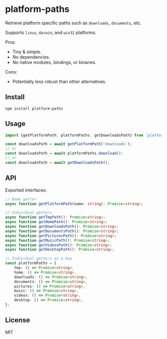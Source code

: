 # platform-paths

Retrieve platform specific paths such as `downloads`, `documents`, etc.

Supports `linux`, `darwin`, and `win32` platforms.

Pros:

-   Tiny & simple.
-   No dependencies.
-   No native modules, bindings, or binaries.

Cons:

-   Potentially less robust than other alternatives.

## Install

```
npm install platform-paths
```

## Usage

```js
import {getPlatformPath, platformPaths, getDownloadsPath} from 'platform-paths';

const downloadsPath = await getPlatformPath('downloads');
// or
const downloadsPath = await platformPaths.download();
// or
const downloadsPath = await getDownloadsPath();
```

## API

Exported interfaces:

```ts
// Name getter
async function getPlatformPath(name: string): Promise<string>;

// Individual getters
async function getTmpPath(): Promise<string>;
async function getHomePath(): Promise<string>;
async function getDownloadsPath(): Promise<string>;
async function getDocumentsPath(): Promise<string>;
async function getPicturesPath(): Promise<string>;
async function getMusicPath(): Promise<string>;
async function getVideosPath(): Promise<string>;
async function getDesktopPath(): Promise<string>;

// Individual getters as a map
const platformPaths = {
	tmp: () => Promise<string>,
	home: () => Promise<string>,
	downloads: () => Promise<string>,
	documents: () => Promise<string>,
	pictures: () => Promise<string>,
	music: () => Promise<string>,
	videos: () => Promise<string>,
	desktop: () => Promise<string>,
};
```

## License

MIT
